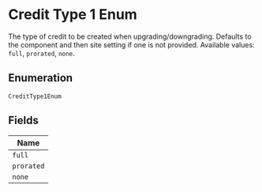 
# Credit Type 1 Enum

The type of credit to be created when upgrading/downgrading. Defaults to the component and then site setting if one is not provided.
Available values: `full`, `prorated`, `none`.

## Enumeration

`CreditType1Enum`

## Fields

| Name |
|  --- |
| `full` |
| `prorated` |
| `none` |


